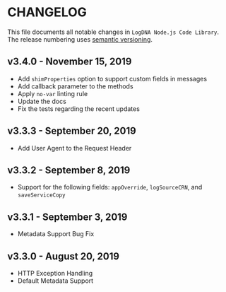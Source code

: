 # CHANGELOG

This file documents all notable changes in `LogDNA Node.js Code Library`. The release numbering uses [semantic versioning](http://semver.org).

## v3.4.0 - November 15, 2019
- Add `shimProperties` option to support custom fields in messages
- Add callback parameter to the methods
- Apply `no-var` linting rule
- Update the docs
- Fix the tests regarding the recent updates

## v3.3.3 - September 20, 2019
- Add User Agent to the Request Header

## v3.3.2 - September 8, 2019
- Support for the following fields: `appOverride`, `logSourceCRN`, and `saveServiceCopy`

## v3.3.1 - September 3, 2019
- Metadata Support Bug Fix

## v3.3.0 - August 20, 2019
- HTTP Exception Handling
- Default Metadata Support
